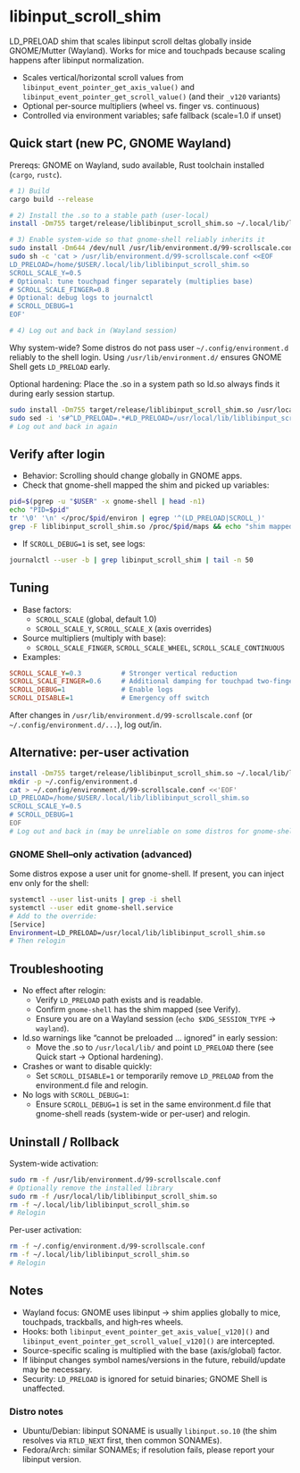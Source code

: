 # libinput_scroll_shim

LD_PRELOAD shim that scales libinput scroll deltas globally inside GNOME/Mutter (Wayland). Works for mice and touchpads because scaling happens after libinput normalization.

- Scales vertical/horizontal scroll values from `libinput_event_pointer_get_axis_value()` and `libinput_event_pointer_get_scroll_value()` (and their `_v120` variants)
- Optional per-source multipliers (wheel vs. finger vs. continuous)
- Controlled via environment variables; safe fallback (scale=1.0 if unset)

## Quick start (new PC, GNOME Wayland)

Prereqs: GNOME on Wayland, sudo available, Rust toolchain installed (`cargo`, `rustc`).

```bash
# 1) Build
cargo build --release

# 2) Install the .so to a stable path (user-local)
install -Dm755 target/release/liblibinput_scroll_shim.so ~/.local/lib/liblibinput_scroll_shim.so

# 3) Enable system-wide so that gnome-shell reliably inherits it
sudo install -Dm644 /dev/null /usr/lib/environment.d/99-scrollscale.conf
sudo sh -c 'cat > /usr/lib/environment.d/99-scrollscale.conf <<EOF
LD_PRELOAD=/home/$USER/.local/lib/liblibinput_scroll_shim.so
SCROLL_SCALE_Y=0.5
# Optional: tune touchpad finger separately (multiplies base)
# SCROLL_SCALE_FINGER=0.8
# Optional: debug logs to journalctl
# SCROLL_DEBUG=1
EOF'

# 4) Log out and back in (Wayland session)
```

Why system-wide? Some distros do not pass user `~/.config/environment.d` reliably to the shell login. Using `/usr/lib/environment.d/` ensures GNOME Shell gets `LD_PRELOAD` early.

Optional hardening: Place the .so in a system path so ld.so always finds it during early session startup.

```bash
sudo install -Dm755 target/release/liblibinput_scroll_shim.so /usr/local/lib/liblibinput_scroll_shim.so
sudo sed -i 's#^LD_PRELOAD=.*#LD_PRELOAD=/usr/local/lib/liblibinput_scroll_shim.so#' /usr/lib/environment.d/99-scrollscale.conf
# Log out and back in again
```

## Verify after login

- Behavior: Scrolling should change globally in GNOME apps.
- Check that gnome-shell mapped the shim and picked up variables:

```bash
pid=$(pgrep -u "$USER" -x gnome-shell | head -n1)
echo "PID=$pid"
tr '\0' '\n' </proc/$pid/environ | egrep '^(LD_PRELOAD|SCROLL_)'
grep -F liblibinput_scroll_shim.so /proc/$pid/maps && echo "shim mapped"
```

- If `SCROLL_DEBUG=1` is set, see logs:

```bash
journalctl --user -b | grep libinput_scroll_shim | tail -n 50
```

## Tuning

- Base factors:
  - `SCROLL_SCALE` (global, default 1.0)
  - `SCROLL_SCALE_Y`, `SCROLL_SCALE_X` (axis overrides)
- Source multipliers (multiply with base):
  - `SCROLL_SCALE_FINGER`, `SCROLL_SCALE_WHEEL`, `SCROLL_SCALE_CONTINUOUS`
- Examples:

```ini
SCROLL_SCALE_Y=0.3          # Stronger vertical reduction
SCROLL_SCALE_FINGER=0.6     # Additional damping for touchpad two-finger
SCROLL_DEBUG=1              # Enable logs
SCROLL_DISABLE=1            # Emergency off switch
```

After changes in `/usr/lib/environment.d/99-scrollscale.conf` (or `~/.config/environment.d/...`), log out/in.

## Alternative: per-user activation

```bash
install -Dm755 target/release/liblibinput_scroll_shim.so ~/.local/lib/liblibinput_scroll_shim.so
mkdir -p ~/.config/environment.d
cat > ~/.config/environment.d/99-scrollscale.conf <<'EOF'
LD_PRELOAD=/home/$USER/.local/lib/liblibinput_scroll_shim.so
SCROLL_SCALE_Y=0.5
# SCROLL_DEBUG=1
EOF
# Log out and back in (may be unreliable on some distros for gnome-shell)
```

### GNOME Shell–only activation (advanced)

Some distros expose a user unit for gnome-shell. If present, you can inject env only for the shell:

```bash
systemctl --user list-units | grep -i shell
systemctl --user edit gnome-shell.service
# Add to the override:
[Service]
Environment=LD_PRELOAD=/usr/local/lib/liblibinput_scroll_shim.so
# Then relogin
```

## Troubleshooting

- No effect after relogin:
  - Verify `LD_PRELOAD` path exists and is readable.
  - Confirm `gnome-shell` has the shim mapped (see Verify).
  - Ensure you are on a Wayland session (`echo $XDG_SESSION_TYPE` → `wayland`).
- ld.so warnings like “cannot be preloaded … ignored” in early session:
  - Move the .so to `/usr/local/lib/` and point `LD_PRELOAD` there (see Quick start → Optional hardening).
- Crashes or want to disable quickly:
  - Set `SCROLL_DISABLE=1` or temporarily remove `LD_PRELOAD` from the environment.d file and relogin.
- No logs with `SCROLL_DEBUG=1`:
  - Ensure `SCROLL_DEBUG=1` is set in the same environment.d file that gnome-shell reads (system-wide or per-user) and relogin.

## Uninstall / Rollback

System-wide activation:

```bash
sudo rm -f /usr/lib/environment.d/99-scrollscale.conf
# Optionally remove the installed library
sudo rm -f /usr/local/lib/liblibinput_scroll_shim.so
rm -f ~/.local/lib/liblibinput_scroll_shim.so
# Relogin
```

Per-user activation:

```bash
rm -f ~/.config/environment.d/99-scrollscale.conf
rm -f ~/.local/lib/liblibinput_scroll_shim.so
# Relogin
```

## Notes

- Wayland focus: GNOME uses libinput → shim applies globally to mice, touchpads, trackballs, and high‑res wheels.
- Hooks: both `libinput_event_pointer_get_axis_value[_v120]()` and `libinput_event_pointer_get_scroll_value[_v120]()` are intercepted.
- Source-specific scaling is multiplied with the base (axis/global) factor.
- If libinput changes symbol names/versions in the future, rebuild/update may be necessary.
- Security: `LD_PRELOAD` is ignored for setuid binaries; GNOME Shell is unaffected.

### Distro notes

- Ubuntu/Debian: libinput SONAME is usually `libinput.so.10` (the shim resolves via `RTLD_NEXT` first, then common SONAMEs).
- Fedora/Arch: similar SONAMEs; if resolution fails, please report your libinput version.
